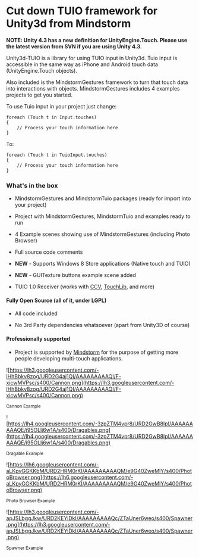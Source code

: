 # Cut down TUIO framework for Unity3d from Mindstorm #

**NOTE: Unity 4.3 has a new definition for UnityEngine.Touch.  Please use the latest version from SVN if you are using Unity 4.3.**

Unity3d-TUIO is a library for using TUIO input in Unity3d.  Tuio input is accessible in the same way as iPhone and Android touch data (UnityEngine.Touch objects).

Also included is the MindstormGestures framework to turn that touch data into interactions with objects.  MindstormGestures includes 4 examples projects to get you started.

To use Tuio input in your project just change:

```
foreach (Touch t in Input.touches)
{
    // Process your touch information here
}
```

To:

```
foreach (Touch t in TuioInput.touches)
{
    // Process your touch information here
}
```

### What's in the box ###

  * MindstormGestures and MindstormTuio packages (ready for import into your project)

  * Project with MindstormGestures, MindstormTuio and examples ready to run

  * 4 Example scenes showing use of MindstormGestures (including Photo Browser)

  * Full source code comments

  * **NEW** - Supports Windows 8 Store applications (Native touch and TUIO)

  * **NEW** - GUITexture buttons example scene added

  * TUIO 1.0 Receiver (works with <a href='http://ccv.nuigroup.com/'>CCV</a>, <a href='http://www.nuigroup.com/touchlib/'>TouchLib</a>, and more)

#### Fully Open Source (all of it, under LGPL) ####

  * All code included

  * No 3rd Party dependencies whatsoever (apart from Unity3D of course)

#### Professionally supported ####

  * Project is supported by [Mindstorm](http://www.mindstorm.com) for the purpose of getting more people developing multi-touch applications.

![https://lh3.googleusercontent.com/-lHhBbkv8zog/URD2G4aj1QI/AAAAAAAAAQI/F-xicwMVPsc/s400/Cannon.png](https://lh3.googleusercontent.com/-lHhBbkv8zog/URD2G4aj1QI/AAAAAAAAAQI/F-xicwMVPsc/s400/Cannon.png)

<sub>Cannon Example</sub>

![https://lh4.googleusercontent.com/-3zpZTM4vpr8/URD2GwB8IpI/AAAAAAAAAQE/i95OLlj6w1A/s400/Dragables.png](https://lh4.googleusercontent.com/-3zpZTM4vpr8/URD2GwB8IpI/AAAAAAAAAQE/i95OLlj6w1A/s400/Dragables.png)

<sub>Dragable Example</sub>

![https://lh6.googleusercontent.com/-aLKpyGGKKbM/URD2HRM0rKI/AAAAAAAAAQM/e9G40ZweMIY/s400/PhotoBrowser.png](https://lh6.googleusercontent.com/-aLKpyGGKKbM/URD2HRM0rKI/AAAAAAAAAQM/e9G40ZweMIY/s400/PhotoBrowser.png)

<sub>Photo Browser Example</sub>

![https://lh3.googleusercontent.com/-apJSLbggJkw/URD2KEYiDkI/AAAAAAAAAQc/ZTaUner6weo/s400/Spawner.png](https://lh3.googleusercontent.com/-apJSLbggJkw/URD2KEYiDkI/AAAAAAAAAQc/ZTaUner6weo/s400/Spawner.png)

<sub>Spawner Example</sub>